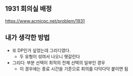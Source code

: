 ## 1931 회의실 배정

<https://www.acmicpc.net/problem/1931>

## 내가 생각한 방법

<!-- ![이미지](./img.png) -->

- 또 DP인가 싶었는데 그리디였다.
  - 두 유형이 섞여서 나오니 헷갈린다
- 그리디: 부분 선택이 최적의 전체 선택의 일부인 경우
  - 이 경우에는 종료 시간을 기준으로 회의를 다닥다닥 붙이면 됨
